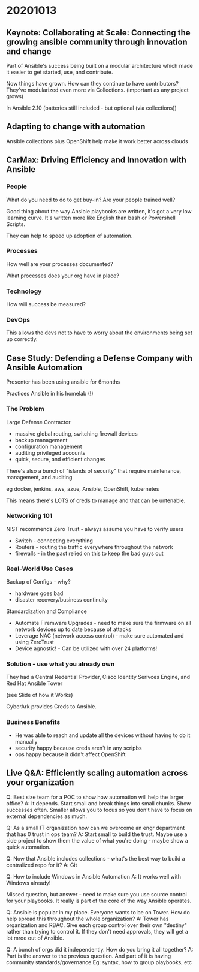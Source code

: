 # 20201013

## Keynote: Collaborating at Scale: Connecting the growing ansible community through innovation and change

Part of Ansible's success being built on a modular architecture which made it easier to get started, use, and contribute. 

Now things have grown. How can they continue to have contributors? They've modularized even more via Collections. (important as any project grows)

In Ansible 2.10 (batteries still included - but optional (via collections))

## Adapting to change with automation

Ansible collections plus OpenShift help make it work better across clouds

## CarMax: Driving Efficiency and Innovation with Ansible

### People

What do you need to do to get buy-in? Are your people trained well? 

Good thing about the way Ansible playbooks are written, it's got a very low learning curve. It's written more like English than bash or Powershell Scripts.

They can help to speed up adoption of automation.

### Processes

How well are your processes documented? 

What processes does your org have in place?

### Technology

How will success be measured?

### DevOps

This allows the devs not to have to worry about the environments being set up correctly.

## Case Study: Defending a Defense Company with Ansible Automation

Presenter has been using ansible for 6months

Practices Ansible in his homelab (!)

### The Problem

Large Defense Contractor

- massive global routing, switching firewall devices
- backup management
- configuration management
- auditing privileged accounts
- quick, secure, and efficient changes

There's also a bunch of "islands of security" that require maintenance, management, and auditing

eg docker, jenkins, aws, azue, Ansible, OpenShift, kubernetes

This means there's LOTS of creds to manage and that can be untenable.

### Networking 101

NIST recommends Zero Trust - always assume you have to verify users

- Switch - connecting everything
- Routers - routing the traffic everywhere throughout the network
- firewalls - in the past relied on this to keep the bad guys out

### Real-World Use Cases

Backup of Configs - why?
- hardware goes bad
- disaster recovery/business continuity

Standardization and Compliance
- Automate Firemware Upgrades - need to make sure the firmware on all network devices up to date because of attacks
- Leverage NAC (network access control) - make sure automated and using ZeroTrust 
- Device agnostic! - Can be utilized with over 24 platforms!

### Solution - use what you already own

They had a Central Redential Provider, Cisco Identity Serivces Engine, and Red Hat Ansible Tower

(see Slide of how it Works)

CyberArk provides Creds to Ansible. 

### Business Benefits

- He was able to reach and update all the devices without having to do it manually
- security happy because creds aren't in any scripbs
- ops happy because it didn't affect OpenShift


## Live Q&A: Efficiently scaling automation across your organization

Q: Best size team for a POC to show how automation will help the larger office?
A: It depends. Start small and break things into small chunks. Show successes often. Smaller allows you to focus so you don't have to focus on external dependencies as much. 

Q: As a small IT organization how can we overcome an engr department that has 0 trust in ops team?
A: Start small to build the trust. Maybe use a side project to show them the value of what you're doing - maybe show a quick automation.

Q: Now that Ansible includes collections - what's the best way to build a centralized repo for it?
A: Git

Q: How to include Windows in Ansible Automation
A: It works well with Windows already!

Missed question, but answer - need to make sure you use source control for your playbooks. It really is part of the core of the way Ansible operates.

Q: Ansible is popular in my place. Everyone wants to be on Tower. How do help spread this throughout the whole organization?
A: Tower has organization and RBAC. Give each group control over their own "destiny" rather than trying to control it. If they don't need approvals, they will get a lot mroe out of Ansible.

Q: A bunch of orgs did it independently. How do you bring it all together?
A: Part is the answer to the previous question. And part of it is having community standards/governance.Eg: syntax, how to group playbooks, etc

